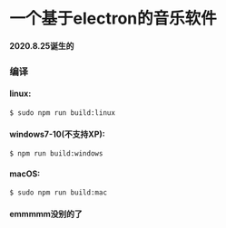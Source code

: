 # 一个基于electron的音乐软件


#### 2020.8.25诞生的


### 编译
#### linux:
` $ sudo npm run build:linux `

#### windows7-10(不支持XP):
` $ npm run build:windows `

#### macOS:
` $ sudo npm run build:mac `

#### emmmmm没别的了
